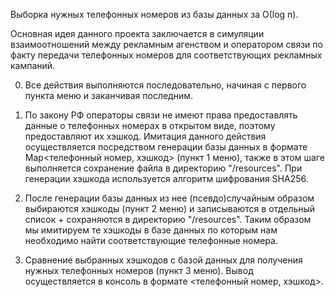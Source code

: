 Выборка нужных телефонных номеров из базы данных за О(log n).

Основная идея данного проекта заключается в симуляции взаимоотношений между рекламным агенством и оператором связи по факту передачи телефонных номеров для соответствующих рекламных кампаний.

  0) Все действия выполняются последовательно, начиная с первого пункта меню и заканчивая последним.
    
  1) По закону РФ операторы связи не имеют права предоставлять данные о телефонных номерах в открытом виде, поэтому предоставляют их хэшкод. Имитация данного действия осуществляется посредством генерации базы данных в формате Map<телефонный номер, хэшкод> (пункт 1 меню), также в этом шаге выполняется сохранение файла в директорию "/resources". При генерации хэшкода используется алгоритм шифрования SHA256.
    
  2) После генерации базы данных из нее (псевдо)случайным образом выбираются хэшкоды (пункт 2 меню) и записываются в отдельный список + сохраняются в директорию "/resources". Таким образом мы имитируем те хэшкоды в базе данных по которым нам необходимо найти соответствующие телефонные номера.
     
  3) Сравнение выбранных хэшкодов с базой данных для получения нужных телефонных номеров (пункт 3 меню). Вывод осуществляется в консоль в формате <телефонный номер, хэшкод>.
